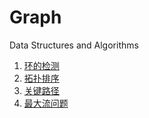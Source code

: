 # Graph
Data Structures and Algorithms  

1. [环的检测](http://www.google.com)<br />
2. [拓扑排序](https://github.com/Zrxxx/Graph/tree/master/TopologicalSort)<br />
3. [关键路径](http://www.google.com)<br />
4. [最大流问题](http://www.google.com)<br />  
